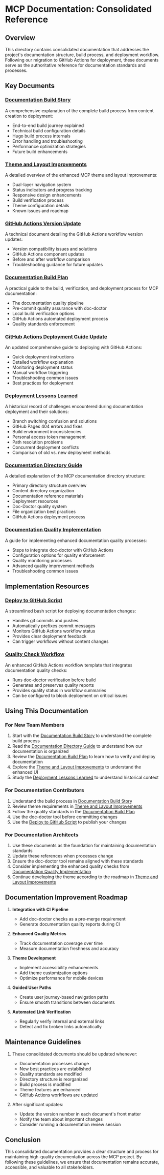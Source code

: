 # MCP Documentation: Consolidated Reference

## Overview

This directory contains consolidated documentation that addresses the project's documentation structure, build process, and deployment workflow. Following our migration to GitHub Actions for deployment, these documents serve as the authoritative reference for documentation standards and processes.

## Key Documents

### [Documentation Build Story](./documentation-build-story.md)
A comprehensive explanation of the complete build process from content creation to deployment:
- End-to-end build journey explained
- Technical build configuration details
- Hugo build process internals
- Error handling and troubleshooting
- Performance optimization strategies
- Future build enhancements

### [Theme and Layout Improvements](./theme-and-layout-improvements.md)
A detailed overview of the enhanced MCP theme and layout improvements:
- Dual-layer navigation system
- Status indicators and progress tracking
- Responsive design enhancements
- Build verification process
- Theme configuration details
- Known issues and roadmap

### [GitHub Actions Version Update](./github-actions-version-update.md)
A technical document detailing the GitHub Actions workflow version updates:
- Version compatibility issues and solutions
- GitHub Actions component updates
- Before and after workflow comparison
- Troubleshooting guidance for future updates

### [Documentation Build Plan](./documentation-build-plan.md)
A practical guide to the build, verification, and deployment process for MCP documentation:
- The documentation quality pipeline
- Pre-commit quality assurance with doc-doctor
- Local build verification options
- GitHub Actions automated deployment process
- Quality standards enforcement

### [GitHub Actions Deployment Guide Update](./github-actions-deployment-guide-update.md)
An updated comprehensive guide to deploying with GitHub Actions:
- Quick deployment instructions
- Detailed workflow explanation
- Monitoring deployment status
- Manual workflow triggering
- Troubleshooting common issues
- Best practices for deployment

### [Deployment Lessons Learned](./deployment-lessons-learned.md)
A historical record of challenges encountered during documentation deployment and their solutions:
- Branch switching confusion and solutions
- GitHub Pages 404 errors and fixes
- Build environment inconsistencies
- Personal access token management
- Path resolution problems
- Concurrent deployment conflicts
- Comparison of old vs. new deployment methods

### [Documentation Directory Guide](./documentation-directory-guide.md)
A detailed explanation of the MCP documentation directory structure:
- Primary directory structure overview
- Content directory organization
- Documentation reference materials
- Deployment resources
- Doc-Doctor quality system
- File organization best practices
- GitHub Actions deployment process

### [Documentation Quality Implementation](./documentation-quality-implementation.md)
A guide for implementing enhanced documentation quality processes:
- Steps to integrate doc-doctor with GitHub Actions
- Configuration options for quality enforcement
- Quality monitoring processes
- Advanced quality improvement methods
- Troubleshooting common issues

## Implementation Resources

### [Deploy to GitHub Script](./deploy-to-github.sh)
A streamlined bash script for deploying documentation changes:
- Handles git commits and pushes
- Automatically prefixes commit messages
- Monitors GitHub Actions workflow status
- Provides clear deployment feedback
- Can trigger workflows without content changes

### [Quality Check Workflow](./quality-check-workflow.yml)
An enhanced GitHub Actions workflow template that integrates documentation quality checks:
- Runs doc-doctor verification before build
- Generates and preserves quality reports
- Provides quality status in workflow summaries
- Can be configured to block deployment on critical issues

## Using This Documentation

### For New Team Members

1. Start with the [Documentation Build Story](./documentation-build-story.md) to understand the complete build process
2. Read the [Documentation Directory Guide](./documentation-directory-guide.md) to understand how our documentation is organized
3. Review the [Documentation Build Plan](./documentation-build-plan.md) to learn how to verify and deploy documentation
4. Explore the [Theme and Layout Improvements](./theme-and-layout-improvements.md) to understand the enhanced UI
5. Study the [Deployment Lessons Learned](./deployment-lessons-learned.md) to understand historical context

### For Documentation Contributors

1. Understand the build process in [Documentation Build Story](./documentation-build-story.md)
2. Review theme requirements in [Theme and Layout Improvements](./theme-and-layout-improvements.md)
3. Follow the quality standards in the [Documentation Build Plan](./documentation-build-plan.md)
4. Use the doc-doctor tool before committing changes
5. Use the [Deploy to GitHub Script](./deploy-to-github.sh) to publish your changes

### For Documentation Architects

1. Use these documents as the foundation for maintaining documentation standards
2. Update these references when processes change
3. Ensure the doc-doctor tool remains aligned with these standards
4. Consider implementing the enhanced quality checks from [Documentation Quality Implementation](./documentation-quality-implementation.md)
5. Continue developing the theme according to the roadmap in [Theme and Layout Improvements](./theme-and-layout-improvements.md)

## Documentation Improvement Roadmap

1. **Integration with CI Pipeline**
   - Add doc-doctor checks as a pre-merge requirement
   - Generate documentation quality reports during CI

2. **Enhanced Quality Metrics**
   - Track documentation coverage over time
   - Measure documentation freshness and accuracy

3. **Theme Development**
   - Implement accessibility enhancements
   - Add theme customization options
   - Optimize performance for mobile devices

4. **Guided User Paths**
   - Create user journey-based navigation paths
   - Ensure smooth transitions between documents

5. **Automated Link Verification**
   - Regularly verify internal and external links
   - Detect and fix broken links automatically

## Maintenance Guidelines

1. These consolidated documents should be updated whenever:
   - Documentation processes change
   - New best practices are established
   - Quality standards are modified
   - Directory structure is reorganized
   - Build process is modified
   - Theme features are enhanced
   - GitHub Actions workflows are updated

2. After significant updates:
   - Update the version number in each document's front matter
   - Notify the team about important changes
   - Consider running a documentation review session

## Conclusion

This consolidated documentation provides a clear structure and process for maintaining high-quality documentation across the MCP project. By following these guidelines, we ensure that documentation remains accurate, accessible, and valuable to all stakeholders.